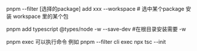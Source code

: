 pnpm --filter [选择的package] add xxx --workspace # 选中某个package 安装 workspace 里的某个包

pnpm add typescript @types/node -w --save-dev  #在根目录安装需要 -w


pnpm exec  可以执行命令 例如 pnpm --filter cli exec npx tsc --init